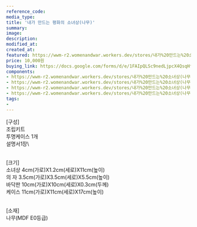 ```yaml
---
reference_code:
media_type:
title: '내가 만드는 평화의 소녀상(나무)'
summary:
image:
description:
modified_at:
created_at:
featured: https://wwm-r2.womenandwar.workers.dev/stores/내가%20만드는%20소녀상(나무)/1.jpg
price: 10,000원
buying_link: https://docs.google.com/forms/d/e/1FAIpQLSc9nedLjpcX4QsqHfsDClSUvnY_z8JjKZMrkfDJmnqozNUliA/viewform
components:
- https://wwm-r2.womenandwar.workers.dev/stores/내가%20만드는%20소녀상(나무)/1.jpg
- https://wwm-r2.womenandwar.workers.dev/stores/내가%20만드는%20소녀상(나무)/1.jpg
- https://wwm-r2.womenandwar.workers.dev/stores/내가%20만드는%20소녀상(나무)/1.jpg
- https://wwm-r2.womenandwar.workers.dev/stores/내가%20만드는%20소녀상(나무)/소녀상%20제품설명%20쇼핑몰.jpg
tags:
-
---
```

[구성]\
조립키트\
투명케이스 1개\
설명서1장\

\
[크기]\
소녀상  4cm(가로)X1.2cm(세로)X11cm(높이)\
의  자  3.5cm(가로)X3.5cm(세로)X5.5cm(높이)\
바닥판  10cm(가로)X10cm(세로)X0.3cm(두께)\
케이스  11cm(가로)X11cm(세로)X17cm(높이)

\
[소재]\
나무(MDF E0등급)
